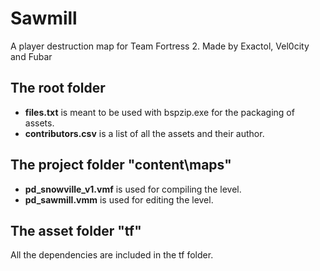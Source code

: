 # Sawmill

A player destruction map for Team Fortress 2. Made by Exactol, Vel0city and Fubar

## The root folder
- **files.txt** is meant to be used with bspzip.exe for the packaging of assets.
- **contributors.csv** is a list of all the assets and their author.

## The project folder "content\maps"
- **pd_snowville_v1.vmf** is used for compiling the level.
- **pd_sawmill.vmm** is used for editing the level.

## The asset folder "tf\"
All the dependencies are included in the tf folder.
